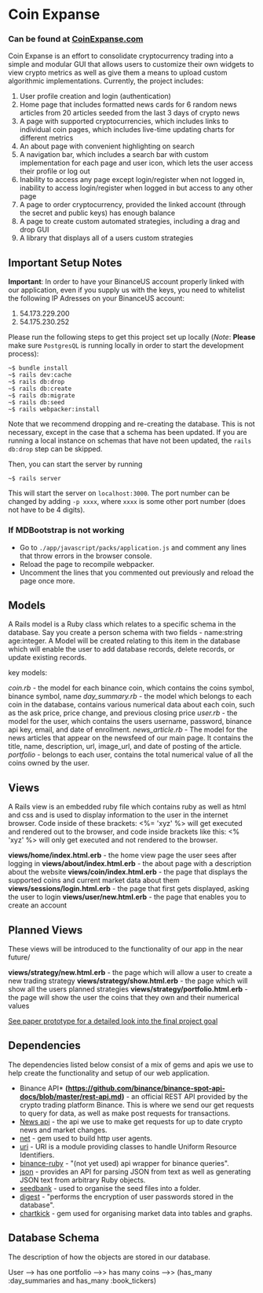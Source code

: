 # Coin Expanse

### Can be found at [CoinExpanse.com](http://coinexpanse.com)

Coin Expanse is an effort to consolidate cryptocurrency trading into a simple and modular GUI that allows users to customize their own widgets to view crypto metrics as well as give them a means to upload custom algorithmic implementations. Currently, the project includes:

1. User profile creation and login (authentication)
2. Home page that includes formatted news cards for 6 random news articles from 20 articles seeded from the last 3 days of crypto news
3. A page with supported cryptocurrencies, which includes links to individual coin pages, which includes live-time updating charts for different metrics
4. An about page with convenient highlighting on search
5. A navigation bar, which includes a search bar with custom implementation for each page and user icon, which lets the user access their profile or log out
6. Inability to access any page except login/register when not logged in, inability to access login/register when logged in but access to any other page
7. A page to order cryptocurrency, provided the linked account (through the secret and public keys) has enough balance
8. A page to create custom automated strategies, including a drag and drop GUI
9. A library that displays all of a users custom strategies

## Important Setup Notes

**Important**: In order to have your BinanceUS account properly linked with our application, even if you supply us with the keys, you need to whitelist the following IP Adresses on your BinanceUS account:

1. 54.173.229.200
2. 54.175.230.252

Please run the following steps to get this project set up locally (*Note*: **Please** make sure `PostgresQL` is running locally in order to start the development process):

```terminal
~$ bundle install
~$ rails dev:cache
~$ rails db:drop
~$ rails db:create
~$ rails db:migrate
~$ rails db:seed
~$ rails webpacker:install
```

Note that we recommend dropping and re-creating the database. This is not necessary, except in the case that a schema has been updated. If you are running a local instance on schemas that have not been updated, the `rails db:drop` step can be skipped.

Then, you can start the server by running

```terminal
~$ rails server
```

This will start the server on `localhost:3000`. The port number can be changed by adding `-p xxxx`, where `xxxx` is some other port number (does not have to be 4 digits).

### If MDBootstrap is not working

- Go to `./app/javascript/packs/application.js` and comment any lines that throw errors in the browser console.
- Reload the page to recompile webpacker.
- Uncomment the lines that you commented out previously and reload the page once more.

## Models

A Rails model is a Ruby class which relates to a specific schema in the database. Say you create a person schema with two fields - name:string age:integer. A Model will be created relating to this item in the database which will enable the user to add database records, delete records, or update existing records.

key models:

*coin.rb* - the model for each binance coin, which contains the coins symbol, binance symbol, name
*day_summary.rb* - the model which belongs to each coin in the database, contains various numerical data about each coin, such as the ask price, price change, and previous closing price
*user.rb* - the model for the user, which contains the users username, password, binance api key, email, and date of enrollment.
*news_article.rb* - The model for the news articles that appear on the newsfeed of our main page. It contains the title, name, description, url, image_url, and date of posting of the article.
*portfolio* - belongs to each user, contains the total numerical value of all the coins owned by the user.

## Views

A Rails view is an embedded ruby file which contains ruby as well as html and css and is used to display information to the user in the internet browser. Code inside of these brackets: <%= 'xyz' %> will get executed and rendered out to the browser, and code inside brackets like this: <% 'xyz' %> will only get executed and not rendered to the browser.

**views/home/index.html.erb** - the home view page the user sees after logging in
**views/about/index.html.erb** - the about page with a description about the website
**views/coin/index.html.erb** - the page that displays the supported coins and current market data about them
**views/sessions/login.html.erb** - the page that first gets displayed, asking the user to login
**views/user/new.html.erb** - the page that enables you to create an account

## Planned Views

These views will be introduced to the functionality of our app in the near future/ 

**views/strategy/new.html.erb** - the page which will allow a user to create a new trading strategy
**views/strategy/show.html.erb**  - the page which will show all the users planned strategies
**views/strategy/portfolio.html.erb** - the page will show the user the coins that they own and their numerical values


[See paper prototype for a detailed look into the final project goal](paper_prototype.pdf)

## Dependencies 

The dependencies listed below consist of a mix of gems and apis we use to help create the functionality and setup of our web application.

* Binance API* **(https://github.com/binance/binance-spot-api-docs/blob/master/rest-api.md)** - an official REST API provided by the crypto trading platform Binance. This is where we send our get requests to query for data, as well as make post requests for transactions.
* [News api](https://newsapi.org/) - the api we use to make get requests for up to date crypto news and market changes.
* [net](https://github.com/ruby/net-http) - gem used to build http user agents.
* [uri](https://github.com/ruby/uri) - URI is a module providing classes to handle Uniform Resource Identifiers.
* [binance-ruby](https://github.com/Jakenberg/binance-ruby) - "(not yet used) api wrapper for binance queries".
* [json](https://github.com/flori/json) - provides an API for parsing JSON from text as well as generating JSON text from arbitrary Ruby objects.
* [seedbank](https://github.com/james2m/seedbank) - used to organise the seed files into a folder.
* [digest](https://github.com/ruby/digest) - "performs the encryption of user passwords stored in the database".
* [chartkick](https://github.com/ankane/chartkick) - gem used for organising market data into tables and graphs. 

## Database Schema

The description of how the objects are stored in our database.

User --> has one portfolio -->> has many coins -->> (has_many :day_summaries and has_many :book_tickers)
